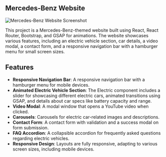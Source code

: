 ## Mercedes-Benz Website

![Mercedes-Benz Website Screenshot](https://raw.githubusercontent.com/yourusername/repositoryname/branchname/path-to-your-image.png)

This project is a Mercedes-Benz-themed website built using React, React Router, Bootstrap, and GSAP for animations. The website showcases various features, including an electric vehicle section, car details, a video modal, a contact form, and a responsive navigation bar with a hamburger menu for small screen sizes.

## Features
- **Responsive Navigation Bar**: A responsive navigation bar with a hamburger menu for mobile devices.
- **Animated Electric Vehicle Section**: The Electric component includes a slider for showcasing different electric cars, animated transitions using GSAP, and details about car specs like battery capacity and range.
- **Video Modal**: A modal window that opens a YouTube video when clicked.
- **Carousels**: Carousels for electric car-related images and descriptions.
- **Contact Form**: A contact form with validation and a success modal on form submission.
- **FAQ Accordion**: A collapsible accordion for frequently asked questions regarding electric vehicles.
- **Responsive Design**: Layouts are fully responsive, adapting to various screen sizes, including mobile devices.
